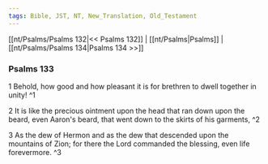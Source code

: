 ```yaml
---
tags: Bible, JST, NT, New_Translation, Old_Testament
---
```


[[nt/Psalms/Psalms 132|<< Psalms 132]] | [[nt/Psalms|Psalms]] | [[nt/Psalms/Psalms 134|Psalms 134 >>]]

### Psalms 133

1 Behold, how good and how pleasant it is for brethren to dwell together in unity!  ^1

2 It is like the precious ointment upon the head that ran down upon the beard, even Aaron\'s beard, that went down to the skirts of his garments,  ^2

3 As the dew of Hermon and as the dew that descended upon the mountains of Zion; for there the Lord commanded the blessing, even life forevermore.  ^3

 
